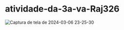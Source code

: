 # atividade-da-3a-va-Raj326

![Captura de tela de 2024-03-06 23-25-30](https://github.com/Raj326/atividade-da-3a-va-Raj326/assets/44591864/7d96d8f2-0ba0-4b49-bb39-31cfd442ae84)
